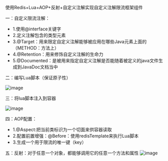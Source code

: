 使用Redis+Lua+AOP+反射+自定义注解实现自定义注解限流框架组件


一：自定义限流注解：
 * 1.使用@interface关键字
 * 2.定义注解包含的类型元素
 * 3.@Target：用来限定自定义注解能够被应用在哪些Java元素上面的（METHOD：方法上）
 * 4.@Retention：用来修饰自定义注解的生命力
 * 5.@Documented：是被用来指定自定义注解是否能随着被定义的java文件生成到JavaDoc文档当中

二：编写Lua脚本（保证原子性）

![image](https://github.com/Redanmancy-hub/springboot-redis-limit/assets/120354668/f55b25fb-417d-42ff-a81d-427b9e49f3e2)


三：将lua脚本注入到容器

![image](https://github.com/Redanmancy-hub/springboot-redis-limit/assets/120354668/b1629a87-7313-4966-b0c8-0ec7e1d4e652)


四：AOP配置：
 * 1.@Aspect:把当前类标识为一个切面来供容器读取
 * 2.配置前置增强：@Before：使用redisTemplate来执行Lua脚本
 * 3.生成一个用于限流的唯一键（key）

五：反射：对于任意一个对象，都能够调用它的任意一个方法和属性
![image](https://github.com/Redanmancy-hub/springboot-redis-limit/assets/120354668/3e66f8d5-1e02-4b6d-913a-c4c430fdd13d)

